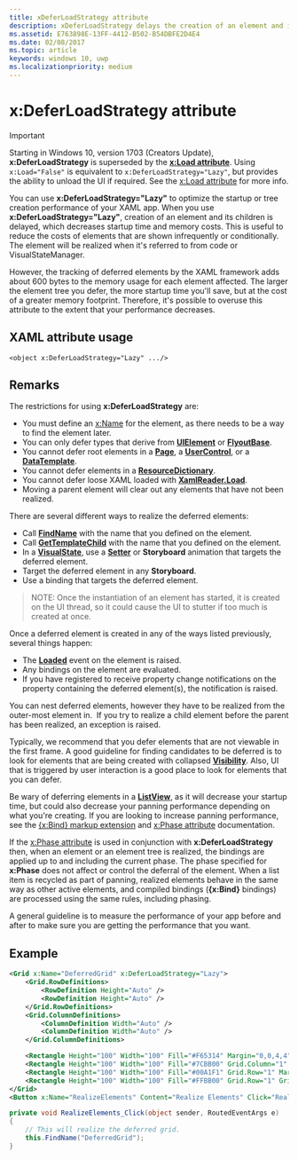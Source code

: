 ```yaml
---
title: xDeferLoadStrategy attribute
description: xDeferLoadStrategy delays the creation of an element and its children, decreasing startup time but increasing memory usage slightly. Each element affected adds about 600 bytes to the memory usage.
ms.assetid: E763898E-13FF-4412-B502-B54DBFE2D4E4
ms.date: 02/08/2017
ms.topic: article
keywords: windows 10, uwp
ms.localizationpriority: medium
---
```

# x:DeferLoadStrategy attribute

> [!IMPORTANT]
> Starting in Windows 10, version 1703 (Creators Update), **x:DeferLoadStrategy** is superseded by the [**x:Load attribute**](x-load-attribute.md). Using `x:Load="False"` is equivalent to `x:DeferLoadStrategy="Lazy"`, but provides the ability to unload the UI if required. See the [x:Load attribute](x-load-attribute.md) for more info.

You can use **x:DeferLoadStrategy="Lazy"** to optimize the startup or tree creation performance of your XAML app. When you use **x:DeferLoadStrategy="Lazy"**, creation of an element and its children is delayed, which decreases startup time and memory costs. This is useful to reduce the costs of elements that are shown infrequently or conditionally. The element will be realized when it's referred to from code or VisualStateManager.

However, the tracking of deferred elements by the XAML framework adds about 600 bytes to the memory usage for each element affected. The larger the element tree you defer, the more startup time you'll save, but at the cost of a greater memory footprint. Therefore, it's possible to overuse this attribute to the extent that your performance decreases.

## XAML attribute usage

``` syntax
<object x:DeferLoadStrategy="Lazy" .../>
```

## Remarks

The restrictions for using **x:DeferLoadStrategy** are:

- You must define an [x:Name](x-name-attribute.md) for the element, as there needs to be a way to find the element later.
- You can only defer types that derive from [**UIElement**](https://msdn.microsoft.com/library/windows/apps/br208911) or [**FlyoutBase**](https://msdn.microsoft.com/library/windows/apps/dn279249).
- You cannot defer root elements in a [**Page**](https://msdn.microsoft.com/library/windows/apps/windows.ui.xaml.controls.page), a [**UserControl**](https://msdn.microsoft.com/library/windows/apps/windows.ui.xaml.controls.usercontrol), or a [**DataTemplate**](https://msdn.microsoft.com/library/windows/apps/br242348).
- You cannot defer elements in a [**ResourceDictionary**](https://msdn.microsoft.com/library/windows/apps/br208794).
- You cannot defer loose XAML loaded with [**XamlReader.Load**](https://msdn.microsoft.com/library/windows/apps/br228048).
- Moving a parent element will clear out any elements that have not been realized.

There are several different ways to realize the deferred elements:

- Call [**FindName**](https://msdn.microsoft.com/library/windows/apps/br208715) with the name that you defined on the element.
- Call [**GetTemplateChild**](https://msdn.microsoft.com/library/windows/apps/br209416) with the name that you defined on the element.
- In a [**VisualState**](https://msdn.microsoft.com/library/windows/apps/br209007), use a [**Setter**](https://msdn.microsoft.com/library/windows/apps/br208817) or **Storyboard** animation that targets the deferred element.
- Target the deferred element in any **Storyboard**.
- Use a binding that targets the deferred element.

> NOTE: Once the instantiation of an element has started, it is created on the UI thread, so it could cause the UI to stutter if too much is created at once.

Once a deferred element is created in any of the ways listed previously, several things happen:

- The [**Loaded**](https://msdn.microsoft.com/library/windows/apps/br208723) event on the element is raised.
- Any bindings on the element are evaluated.
- If you have registered to receive property change notifications on the property containing the deferred element(s), the notification is raised.

You can nest deferred elements, however they have to be realized from the outer-most element in.  If you try to realize a child element before the parent has been realized, an exception is raised.

Typically, we recommend that you defer elements that are not viewable in the first frame. A good guideline for finding candidates to be deferred is to look for elements that are being created with collapsed [**Visibility**](https://msdn.microsoft.com/library/windows/apps/br208992). Also, UI that is triggered by user interaction is a good place to look for elements that you can defer.

Be wary of deferring elements in a [**ListView**](https://msdn.microsoft.com/library/windows/apps/br242878), as it will decrease your startup time, but could also decrease your panning performance depending on what you're creating. If you are looking to increase panning performance, see the [{x:Bind} markup extension](x-bind-markup-extension.md) and [x:Phase attribute](x-phase-attribute.md) documentation.

If the [x:Phase attribute](x-phase-attribute.md) is used in conjunction with **x:DeferLoadStrategy** then, when an element or an element tree is realized, the bindings are applied up to and including the current phase. The phase specified for **x:Phase** does not affect or control the deferral of the element. When a list item is recycled as part of panning, realized elements behave in the same way as other active elements, and compiled bindings (**{x:Bind}** bindings) are processed using the same rules, including phasing.

A general guideline is to measure the performance of your app before and after to make sure you are getting the performance that you want.

## Example

```xml
<Grid x:Name="DeferredGrid" x:DeferLoadStrategy="Lazy">
    <Grid.RowDefinitions>
        <RowDefinition Height="Auto" />
        <RowDefinition Height="Auto" />
    </Grid.RowDefinitions>
    <Grid.ColumnDefinitions>
        <ColumnDefinition Width="Auto" />
        <ColumnDefinition Width="Auto" />
    </Grid.ColumnDefinitions>

    <Rectangle Height="100" Width="100" Fill="#F65314" Margin="0,0,4,4" />
    <Rectangle Height="100" Width="100" Fill="#7CBB00" Grid.Column="1" Margin="4,0,0,4" />
    <Rectangle Height="100" Width="100" Fill="#00A1F1" Grid.Row="1" Margin="0,4,4,0" />
    <Rectangle Height="100" Width="100" Fill="#FFBB00" Grid.Row="1" Grid.Column="1" Margin="4,4,0,0" />
</Grid>
<Button x:Name="RealizeElements" Content="Realize Elements" Click="RealizeElements_Click"/>
```

```csharp
private void RealizeElements_Click(object sender, RoutedEventArgs e)
{
    // This will realize the deferred grid.
    this.FindName("DeferredGrid");
}
```
